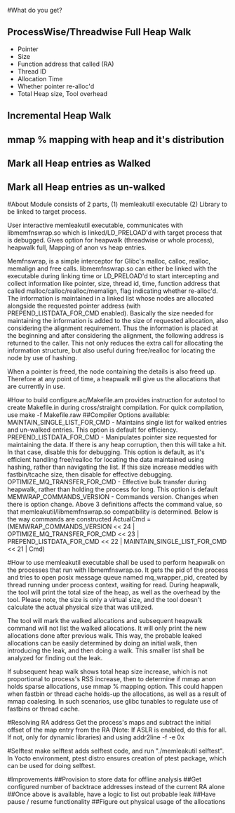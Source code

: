 #What do you get?
## ProcessWise/Threadwise Full Heap Walk
  - Pointer
  - Size
  - Function address that called (RA)
  - Thread ID
  - Allocation Time
  - Whether pointer re-alloc'd
  - Total Heap size, Tool overhead
## Incremental Heap Walk
## mmap % mapping with heap and it's distribution
## Mark all Heap entries as Walked
## Mark all Heap entries as un-walked

#About
Module consists of 2 parts, (1) memleakutil executable (2) Library to be linked to target process.

User interactive memleakutil executable, communicates with libmemfnswrap.so which is linked/LD_PRELOAD'd with target process that is debugged. Gives option for heapwalk (threadwise or whole process), heapwalk full, Mapping of anon vs heap entries.

Memfnswrap, is a simple interceptor for Glibc's malloc, calloc, realloc, memalign and free calls. libmemfnswrap.so can either be linked with the executable during linking time or LD_PRELOAD'd to start intercepting and collect information like pointer, size, thread id, time, function address that called malloc/calloc/realloc/memalign, flag indicating whether re-alloc'd. The information is maintained in a linked list whose nodes are allocated alongside the requested pointer address (with PREPEND_LISTDATA_FOR_CMD enabled). Basically the size needed for maintaining the information is added to the size of requested allocation, also considering the alignment requirement. Thus the information is placed at the beginning and after considering the alignment, the following address is returned to the caller. This not only reduces the extra call for allocating the information structure, but also useful during free/realloc for locating the node by use of hashing. 

When a pointer is freed, the node containing the details is also freed up. Therefore at any point of time, a heapwalk will give us the allocations that are currently in use.

#How to build
configure.ac/Makefile.am provides instruction for autotool to create Makefile.in during cross/straight compilation. For quick compilation, use make -f Makefile.raw
##Compiler Options available:
MAINTAIN_SINGLE_LIST_FOR_CMD - Maintains single list for walked entries and un-walked entries. This option is default for efficiency.
PREPEND_LISTDATA_FOR_CMD     - Manipulates pointer size requested for maintaining the data. If there is any heap corruption, then this will take a hit. In that case, disable this for debugging. This option is default, as it's efficient handling free/realloc for locating the data maintained using hashing, rather than navigating the list. If this size increase meddles with fastbin/tcache size, then disable for effective debugging. 
OPTIMIZE_MQ_TRANSFER_FOR_CMD - Effective bulk transfer during heapwalk, rather than holding the process for long. This option is default
MEMWRAP_COMMANDS_VERSION     - Commands version. Changes when there is option change. Above 3 definitions affects the command value, so that memleakutil/libmemfnswrap.so compatibility is determined. Below is the way commands are constructed
     ActualCmd = (MEMWRAP_COMMANDS_VERSION << 24 | OPTIMIZE_MQ_TRANSFER_FOR_CMD << 23 | PREPEND_LISTDATA_FOR_CMD << 22 | MAINTAIN_SINGLE_LIST_FOR_CMD << 21 | Cmd)

#How to use
memleakutil executable shall be used to perform heapwalk on the processes that run with libmemfnswrap.so. It gets the pid of the process and tries to open posix message queue named mq_wrapper_pid, created by thread running under process context, waiting for read. During heapwalk, the tool will print the total size of the heap, as well as the overhead by the tool. Please note, the size is only a virtual size, and the tool doesn't calculate the actual physical size that was utilized.

The tool will mark the walked allocations and subsequent heapwalk command will not list the walked allocations. It will only print the new allocations done after previous walk. This way, the probable leaked allocations can be easily determined by doing an initial walk, then introducing the leak, and then doing a walk. This smaller list shall be analyzed for finding out the leak.

If subsequent heap walk shows total heap size increase, which is not proportional to process's RSS increase, then to determine if mmap anon holds sparse allocations, use mmap % mapping option. This could happen when fastbin or thread cache holds-up the allocations, as well as a result of mmap coalesing. In such scenarios, use glibc tunables to regulate use of fastbins or thread cache.

#Resolving RA address
Get the process's maps and subtract the initial offset of the map entry from the RA (Note: If ASLR is enabled, do this for all. If not, only for dynamic libraries) and using addr2line -f -e <file with symbols> 0x<processed RA>

#Selftest
make selftest adds selftest code, and run "./memleakutil selftest". In Yocto environment, ptest distro ensures creation of ptest package, which can be used for doing selftest.

#Improvements
##Provision to store data for offline analysis
##Get configured number of backtrace addresses instead of the current RA alone
##Once above is available, have a logic to list out probable leak
##Have pause / resume functionality
##Figure out physical usage of the allocations
